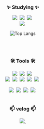 <!--타이틀 부분-->
<div align="center">
</div>

<!--내용 부분-->
<h3 align="center">✨ Studying ✨</h3>
<div align="center">
  <img src="https://img.shields.io/badge/react-20232a.svg?style=for-the-badge&logo=react&logoColor=61DAFB" />&nbsp
  <img src="https://img.shields.io/badge/javascript-F7DF1E.svg?style=for-the-badge&logo=javascript&logoColor=20232a" />&nbsp
  <img src="https://img.shields.io/badge/html5-E34F26.svg?style=for-the-badge&logo=html5&logoColor=white" />&nbsp

  <div align="center">
  <img src="https://img.shields.io/badge/css3-1572B6.svg?style=for-the-badge&logo=css3&logoColor=white" />&nbsp
</div>

  ![Top Langs](https://github-readme-stats.vercel.app/api/top-langs/?username=ana80202&layout=compact)
</div>



<br>

<div align="center">
</div>

<br>


<h3 align="center">🛠 Tools 🛠</h3>
<div align="center">
  <img src="https://img.shields.io/badge/git-F05033.svg?style=for-the-badge&logo=git&logoColor=white" />&nbsp
  <img src="https://img.shields.io/badge/github-181717.svg?style=for-the-badge&logo=github&logoColor=white" />&nbsp
  <img src="https://img.shields.io/badge/Notion-F3F3F3.svg?style=for-the-badge&logo=notion&logoColor=black" />&nbsp
</div>

<div align="center">
  <img src="https://img.shields.io/badge/adobe%20photoshop-08253c.svg?style=for-the-badge&logo=adobe%20photoshop&logoColor=37abff" />&nbsp
  <img src="https://img.shields.io/badge/adobexd-08253c.svg?style=for-the-badge&logo=adobexd&logoColor=#FF61F6" />&nbsp
  <img src="https://img.shields.io/badge/adobeaftereffects-08253c.svg?style=for-the-badge&logo=adobeaftereffects&logoColor=9999FF" />&nbsp
  <img src="https://img.shields.io/badge/adobeillustrator-08253c.svg?style=for-the-badge&logo=adobeillustrator&logoColor=FF9A00" />&nbsp
  <img src="https://img.shields.io/badge/figma-F24E1E.svg?style=for-the-badge&logo=figma&logoColor=white" />&nbsp

</div>

<br>

<div align="center">
  <img src="https://img.shields.io/badge/VSCode-2C2C32.svg?style=for-the-badge&logo=visual-studio-code&logoColor=22ABF3" />&nbsp
  <img src="https://img.shields.io/badge/Spring-FFFFFF.svg?style=for-the-badge&logo=spring&logoColor=6DB33F" />&nbsp
  <img src="https://img.shields.io/badge/eclipseide-FFFFFF.svg?style=for-the-badge&logo=eclipseide&logoColor=2C2255" />&nbsp
  <img src="https://img.shields.io/badge/dbeaver-FFFFFF.svg?style=for-the-badge&logo=dbeaver&logoColor=382923" />&nbsp
<!--   <img src="https://img.shields.io/badge/Colab-2C2C32.svg?style=for-the-badge&logo=googlecolab&logoColor=F9AB00" />&nbsp -->
</div>

<br>

<h3 align="center">📫 velog 📫</h3>
<div align="center">
  <a href="https://velog.io/@rornfl">
    <img src="https://img.shields.io/badge/Velog-1EBC8F?style=for-the-badge&logo=velog&logoColor=white" />&nbsp
  </a>
</div>
